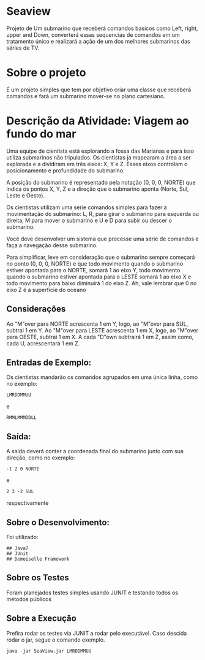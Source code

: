 # Seaview
Projeto de Um submarino que receberá comandos basicos como Left, right, upper and Down, converterá essas sequencias de comandos em um tratamento único e realizará a ação de um dos melhores submarinos das séries de TV. 

# Sobre o projeto

É um projeto simples que tem por objetivo criar uma classe que receberá comandos e fará um submarino mover-se no plano cartesiano. 

# Descrição da Atividade: Viagem ao fundo do mar 


Uma equipe de cientista está explorando a fossa das Marianas e para isso utiliza submarinos não tripulados. Os cientistas já mapearam a área a ser explorada e a dividiram em três eixos: X, Y e Z. Esses eixos controlam o posicionamento e profundidade do submarino.

A posição do submarino é representado pela notação (0, 0, 0, NORTE) que indica os pontos X, Y, Z e a direção que o submarino aponta (Norte, Sul, Leste e Oeste).

Os cientistas utilizam uma serie comandos simples para fazer a movimentação do submarino: L, R, para girar o submarino para esquerda ou direita, M para mover o submarino e U e D para subir ou descer o submarino.

Você deve desenvolver um sistema que processe uma série de comandos e faça a navegação desse submarino.

Para simplificar, leve em consideração que o submarino sempre começará no ponto (0, 0, 0, NORTE) e que todo movimento quando o submarino estiver apontada para o NORTE, somará 1 ao eixo Y, todo movimento quando o submarino estiver apontada para o LESTE somará 1 ao eixo X e todo movimento para baixo diminuirá 1 do eixo Z. Ah, vale lembrar que 0 no eixo Z é a superfície do oceano

## Considerações

Ao "M"over para NORTE acrescenta 1 em Y, logo, ao "M"over para SUL, subtrai 1 em Y.
Ao "M"over para LESTE acrescenta 1 em X, logo, ao "M"over para OESTE, subtrai 1 em X.
A cada "D"own subtrairá 1 em Z, assim como, cada U, acrescentará 1 em Z.


## Entradas de Exemplo:

Os cientistas mandarão os comandos agrupados em uma única linha, como no exemplo:
```
LMRDDMMUU
```
e
```
RMMLMMMDDLL
```


## Saída:

A saída deverá conter a coordenada final do submarino junto com sua direção, como no exemplo:

```
-1 2 0 NORTE
```
e
```
2 3 -2 SUL
```
respectivamente

## Sobre o Desenvolvimento:

Foi utilizado:

```
## Java7 
## JUnit
## Demoiselle Framework
```

## Sobre os Testes

Foram planejados testes simples usando JUNIT e testando todos os métodos públicos 

## Sobre a Execução
Prefira rodar os testes via JUNIT a rodar pelo executável. Caso descida rodar o jar, segue o comando exemplo.
```
java -jar SeaView.jar LMRDDMMUU
```

